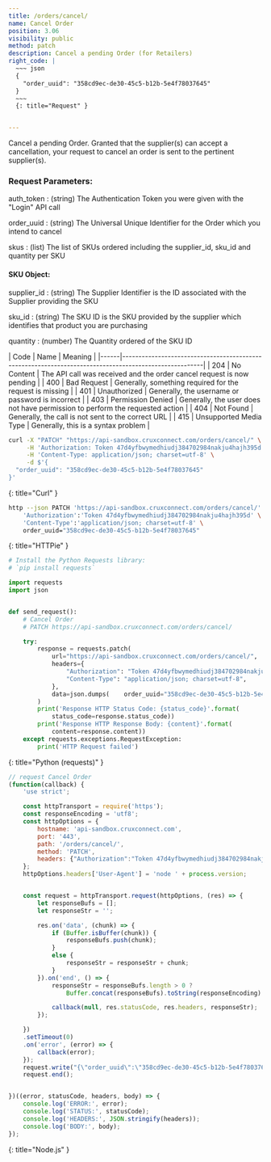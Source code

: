 ```yaml
---
title: /orders/cancel/
name: Cancel Order
position: 3.06
visibility: public
method: patch
description: Cancel a pending Order (for Retailers)
right_code: |
  ~~~ json
  {
    "order_uuid": "358cd9ec-de30-45c5-b12b-5e4f78037645"
  }
  ~~~
  {: title="Request" }


---
```

Cancel a pending Order. Granted that the supplier(s) can accept a cancellation, your request to cancel an order is sent to the pertinent supplier(s).

### Request Parameters:

auth_token
: (string) The Authentication Token you were given with the "Login" API call

order_uuid
: (string) The Universal Unique Identifier for the Order which you intend to cancel

skus
: (list) The list of SKUs ordered including the supplier_id, sku_id and quantity per SKU

#### SKU Object:

supplier_id
: (string) The Supplier Identifier is the ID associated with the Supplier providing the SKU

sku_id
: (string) The SKU ID is the SKU provided by the supplier which identifies that product you are purchasing

quantity
: (number) The Quantity ordered of the SKU ID

| Code | Name                   | Meaning                                                                      |
|------|-------------------------------------------------------------------------------------------------------|
| 204  | No Content             | The API call was received and the order cancel request is now pending        |
| 400  | Bad Request            | Generally, something required for the request is missing                     |
| 401  | Unauthorized           | Generally, the username or password is incorrect                             |
| 403  | Permission Denied      | Generally, the user does not have permission to perform the requested action |
| 404  | Not Found              | Generally, the call is not sent to the correct URL                           |
| 415  | Unsupported Media Type | Generally, this is a syntax problem                                          |


~~~ bash
curl -X "PATCH" "https://api-sandbox.cruxconnect.com/orders/cancel/" \
     -H 'Authorization: Token 47d4yfbwymedhiudj384702984nakju4hajh395d' \
     -H 'Content-Type: application/json; charset=utf-8' \
     -d $'{
  "order_uuid": "358cd9ec-de30-45c5-b12b-5e4f78037645"
}'

~~~
{: title="Curl" }

~~~ bash
http --json PATCH 'https://api-sandbox.cruxconnect.com/orders/cancel/' \
    'Authorization':'Token 47d4yfbwymedhiudj384702984nakju4hajh395d' \
    'Content-Type':'application/json; charset=utf-8' \
    order_uuid="358cd9ec-de30-45c5-b12b-5e4f78037645"

~~~
{: title="HTTPie" }

~~~ python
# Install the Python Requests library:
# `pip install requests`

import requests
import json


def send_request():
    # Cancel Order
    # PATCH https://api-sandbox.cruxconnect.com/orders/cancel/

    try:
        response = requests.patch(
            url="https://api-sandbox.cruxconnect.com/orders/cancel/",
            headers={
                "Authorization": "Token 47d4yfbwymedhiudj384702984nakju4hajh395d",
                "Content-Type": "application/json; charset=utf-8",
            },
            data=json.dumps(    order_uuid="358cd9ec-de30-45c5-b12b-5e4f78037645")
        )
        print('Response HTTP Status Code: {status_code}'.format(
            status_code=response.status_code))
        print('Response HTTP Response Body: {content}'.format(
            content=response.content))
    except requests.exceptions.RequestException:
        print('HTTP Request failed')

~~~
{: title="Python (requests)" }

~~~ javascript
// request Cancel Order
(function(callback) {
    'use strict';

    const httpTransport = require('https');
    const responseEncoding = 'utf8';
    const httpOptions = {
        hostname: 'api-sandbox.cruxconnect.com',
        port: '443',
        path: '/orders/cancel/',
        method: 'PATCH',
        headers: {"Authorization":"Token 47d4yfbwymedhiudj384702984nakju4hajh395d","Content-Type":"application/json; charset=utf-8"}
    };
    httpOptions.headers['User-Agent'] = 'node ' + process.version;


    const request = httpTransport.request(httpOptions, (res) => {
        let responseBufs = [];
        let responseStr = '';

        res.on('data', (chunk) => {
            if (Buffer.isBuffer(chunk)) {
                responseBufs.push(chunk);
            }
            else {
                responseStr = responseStr + chunk;
            }
        }).on('end', () => {
            responseStr = responseBufs.length > 0 ?
                Buffer.concat(responseBufs).toString(responseEncoding) : responseStr;

            callback(null, res.statusCode, res.headers, responseStr);
        });

    })
    .setTimeout(0)
    .on('error', (error) => {
        callback(error);
    });
    request.write("{\"order_uuid\":\"358cd9ec-de30-45c5-b12b-5e4f78037645\"}")
    request.end();


})((error, statusCode, headers, body) => {
    console.log('ERROR:', error);
    console.log('STATUS:', statusCode);
    console.log('HEADERS:', JSON.stringify(headers));
    console.log('BODY:', body);
});

~~~
{: title="Node.js" }
